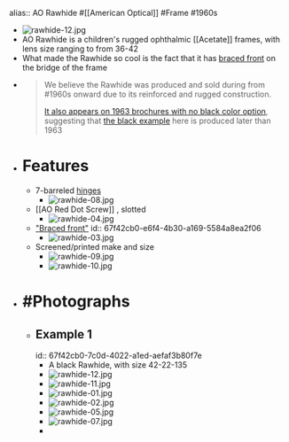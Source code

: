 alias:: AO Rawhide
#[[American Optical]] #Frame #1960s

- ![rawhide-12.jpg](../assets/rawhide-12_1744055868201_0.jpg)
- AO Rawhide is a children's rugged ophthalmic [[Acetate]] frames, with lens size ranging to from 36-42
- What made the Rawhide so cool is the fact that it has [braced front](((67f42cb0-e6f4-4b30-a169-5584a8ea2f06))) on the bridge of the frame
- > We believe the Rawhide was produced and sold during from #1960s onward due to its reinforced and rugged construction.
  >
  > [It also appears on 1963 brochures with no black color option](((67f42cb0-5985-41ed-91dc-930804819192))), suggesting that [the black example](((67f42cb0-7c0d-4022-a1ed-aefaf3b80f7e))) here is produced later than 1963
- # Features
	- 7-barreled [hinges]([[Hinge]])
		- ![rawhide-08.jpg](../assets/rawhide-08_1743882216012_0.jpg)
	- [[AO Red Dot Screw]] , slotted
		- ![rawhide-04.jpg](../assets/rawhide-04_1743882151805_0.jpg)
	- ["Braced front"]([[Reinforcement]])
	  id:: 67f42cb0-e6f4-4b30-a169-5584a8ea2f06
		- ![rawhide-03.jpg](../assets/rawhide-03_1743882230632_0.jpg)
	- Screened/printed make and size
		- ![rawhide-09.jpg](../assets/rawhide-09_1743882290420_0.jpg)
		- ![rawhide-10.jpg](../assets/rawhide-10_1743882407148_0.jpg)
- # #Photographs
	- ## Example 1
	  id:: 67f42cb0-7c0d-4022-a1ed-aefaf3b80f7e
		- A black Rawhide, with size 42-22-135
		- ![rawhide-12.jpg](../assets/rawhide-12_1743882449644_0.jpg)
		- ![rawhide-11.jpg](../assets/rawhide-11_1743882459855_0.jpg)
		- ![rawhide-01.jpg](../assets/rawhide-01_1743882352068_0.jpg)
		- ![rawhide-02.jpg](../assets/rawhide-02_1743882357973_0.jpg)
		- ![rawhide-05.jpg](../assets/rawhide-05_1743882363699_0.jpg)
		- ![rawhide-07.jpg](../assets/rawhide-07_1743882372868_0.jpg)
		-